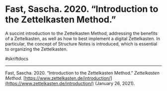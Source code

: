 # Fast, Sascha. 2020. “Introduction to the Zettelkasten Method.”

A succint introduction to the Zettelkasten Method, addressing the benefits of a Zettelkasten, as well as how to best implement a digital Zettelkasten. In particular, the concept of Structure Notes is introduced, which is essential to organizing the Zettelkasten.

\#skriftdocs

---

Fast, Sascha. 2020. “Introduction to the Zettelkasten Method.” *Zettelkasten Method*. [https://www.zettelkasten.de/introduction/](https://www.zettelkasten.de/introduction/) (January 26, 2021).